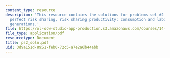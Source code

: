 ```yaml
---
content_type: resource
description: 'This resource contains the solutions for problems set #2 which includes
  perfect risk sharing, risk sharing productivity: consumption and labor, and overlapping
  generations.'
file: https://ol-ocw-studio-app-production.s3.amazonaws.com/courses/14-453-macroeconomic-theory-iii-fall-2006/3d9a151d8951feb072c5a7e2a6b44abb_ps2_soln.pdf
file_type: application/pdf
resourcetype: Document
title: ps2_soln.pdf
uid: 3d9a151d-8951-feb0-72c5-a7e2a6b44abb
---
```

